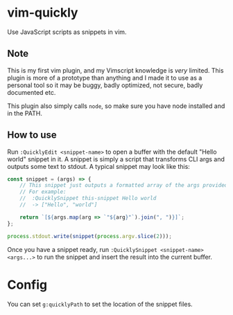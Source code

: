 # vim-quickly

Use JavaScript scripts as snippets in vim.

## Note

This is my first vim plugin, and my Vimscript knowledge is _very_ limited. This plugin is more of a prototype than anything and I made it to use as a personal tool so it may be buggy, badly optimized, not secure, badly documented etc.

This plugin also simply calls `node`, so make sure you have node installed and in the PATH.

## How to use

Run `:QuicklyEdit <snippet-name>` to open a buffer with the default "Hello world" snippet in it. A snippet is simply a script that transforms CLI args and outputs some text to stdout. A typical snippet may look like this:

```js
const snippet = (args) => {
	// This snippet just outputs a formatted array of the args provided to it.
	// For example:
	// 	:QuicklySnippet this-snippet Hello world
	// 	-> ["Hello", "world"]

	return `[${args.map(arg => `"${arg}"`).join(", ")}]`;
};

process.stdout.write(snippet(process.argv.slice(2)));
```

Once you have a snippet ready, run `:QuicklySnippet <snippet-name> <args...>` to run the snippet and insert the result into the current buffer.

# Config

You can set `g:quicklyPath` to set the location of the snippet files.
